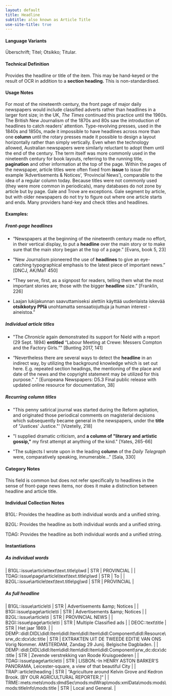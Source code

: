 ```yaml
---
layout: default
title: Headline 
subtitle: also known as Article Title
use-site-title: true
---
```


#### Language Variants 

Überschrift; Titel; Otsikko; Titular. 

#### Technical Definition

Provides the headline or title of the item. This may be hand-keyed or the result of OCR in addition to a **section heading.** This is non-standardised.

#### Usage Notes

For most of the nineteenth century, the front page of major daily newspapers would include classified adverts rather than headlines in a larger font size; in the UK, *The Times* continued this practice until the 1960s. The British New Journalism of the 1870s and 80s saw the introduction of headlines to catch readers’ attention. Type-revolving presses, used in the 1840s and 1850s, made it impossible to have headlines across more than one **column** until the rotary presses made it possible to design a layout horizontally rather than simply vertically. Even when the technology allowed, Australian newspapers were similarly reluctant to adopt them until the end of the century. The term itself was more commonly used in the nineteenth century for book layouts, referring to the running title, **pagination** and other information at the top of the page. Within the pages of the newspaper, article titles were often fixed from **issue** to issue (for example ‘Advertisements & Notices’, ‘Provincial News’), comparable to the idea of a regular column today. Because titles were not commonly used (they were more common in periodicals), many databases do not zone by article but by page. Gale and Trove are exceptions. Gale segment by article, but with older newspapers do not try to figure out where one article starts and ends. Many providers hand-key and check titles and headlines.

#### Examples:

##### Front-page headlines

  - “Newspapers at the beginning of the nineteenth century made no effort, in their vertical display, to put a **headline** over the     main story or to make sure that the main story began at the top of a page.” \[Evans, book 5, 23\]

  - "New Journalism pioneered the use of **headlines** to give an eye-catching typographical emphasis to the latest piece of important news.” \[DNCJ, AK/MaT 450\]

  - “They serve, first, as a signpost for readers, telling them what the most important stories are; those with the bigger **headline**     size.” \[Franklin, 226\]

  - Laajan lukijakunnan saavuttamiseksi alettiin käyttää uudenlaista iskevää **otsikkotyy PPIä** unohtamatta sensaatiojuttuja ja human     interest -aineistoa.”

##### Individual article titles

  - "The *Chronicle* again demonstrated its support for Nield with a report (29 Sept. 1894) **entitled** “Labour Meeting at Crewe:     Messers Compton and the Factory Girls.”" \[Bunting 2017, 141\]

  - “Nevertheless there are several ways to detect the **headline** in an indirect way, by utilizing the background knowledge which is set     out here. E.g. repeated section headings, the mentioning of the place and date of the news and the copyright statement may be utilized for this purpose.” ." \[Europeana Newspapers: D5.3 Final     public release with updated online resource for documentation, 38\]

##### Recurring column titles

  - "This penny satirical journal was started during the Reform agitation, and originated those periodical comments on magisterial decisions which subsequently became general in the newspapers, under the **title** of "Justices' Justice."' \[Vizetelly, 218\]

  - "I supplied dramatic criticism, and **a column of "literary and artistic gossip,"** my first attempt at anything of the kind." \[Yates, 265-66\]

  - "The subjects I wrote upon in the leading **column** of the *Daily Telegraph* were, comparatively speaking, innumerable..." \[Sala, 330\]

#### Category Notes

This field is common but does not refer specifically to headlines in the sense of front-page news items, nor does it make a distinction between headline and article title.

#### Individual Collection Notes

B1GL: Provides the headline as both individual words and a unified string.

B2GL: Provides the headline as both individual words and a unified string.

TDAG: Provides the headline as both individual words and a unified string.

#### Instantiations

##### As individual words

| B1GL::issue\\article\\text\\text.title\\p\\wd       | STR | PROVINCIAL |
| TDAG::issue\\page\\article\\text\\text.title\\p\\wd | STR | To         |
| B2GL::issue\\article\\text\\text.title\\pg\\wd      | STR | PROVINCIAL |

##### As full headline

| B1GL::issue\\article\\ti                                                                                | STR | Advertisements \&amp; Notices                                                                         |
| B1GI::issue\\page\\article\\ti                                                                          | STR | Advertisements \&amp; Notices                                                                         |
| B2GL::issue\\article\\ti                                                                                | STR | PROVINCIAL NEWS                                                                                       |
| B2GI::issue\\page\\article\\ti                                                                          | STR | Multiple Classified ads                                                                               |
| DEOC::text\\title                                                                                       | STR | Het jaar 1869.                                                                                        |
| DEMP::didl:DIDL\\didl:Item\\didl:Item\\didl:Item\\didl:Component\\didl:Resource\\srw\_dc:dcx\\dc:title  | STR | EXTRAKTEN UIT DE TWEEDE EDITIE VAN ONS Vorig Nommer. AMSTERDAM, Zandag 29 Junij. Belgische Dagbladen. |
| DEMP::didl:DIDL\\didl:Item\\didl:Item\\didl:Item\\didl:Component\\srw\_dc:dcx\\dc:title                 | STR | Zevende verstrekking van Roode Kruisgoederen                                                          |
| TDAG::issue\\page\\article\\ti                                                                          | STR | LISBON.-In HENRY ASTON BARKER'S PANORAMA, Leicester-square, a view of that beautiful City             |
| TRAP::article\\heading                                                                                  | STR | “Agriculture around Kelvin Grove and Kedron Brook. \[BY OUR AGRICULTURAL REPORTER.\]“                 |
| TRME::mets:mets\\mods:dmdSec\\mods:mdWrap\\mods:xmlData\\mods:mods\\mods:titleInfo\\mods:title          | STR | Local and General.                                                                                    |
